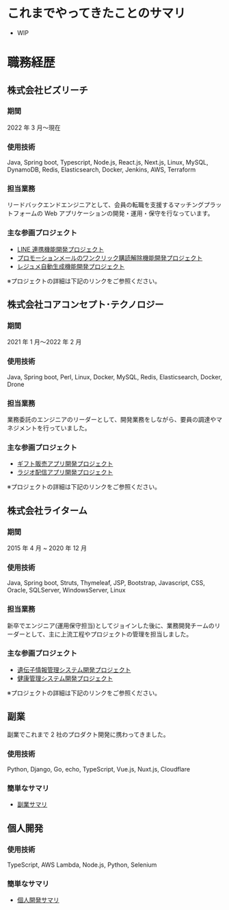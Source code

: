 # これまでやってきたことのサマリ

- WIP

# 職務経歴

## 株式会社ビズリーチ

### 期間

2022 年 3 月〜現在

### 使用技術

Java, Spring boot, Typescript, Node.js, React.js, Next.js, Linux, MySQL, DynamoDB, Redis, Elasticsearch, Docker, Jenkins, AWS, Terraform

### 担当業務

リードバックエンドエンジニアとして、会員の転職を支援するマッチングプラットフォームの Web アプリケーションの開発・運用・保守を行なっています。

### 主な参画プロジェクト

- [LINE 連携機能開発プロジェクト](https://github.com/Tom-Shumi/Resume/blob/main/BizReach/LINE-Account-Linkage.md)
- [プロモーションメールのワンクリック購読解除機能開発プロジェクト](https://github.com/Tom-Shumi/Resume/blob/main/BizReach/One-Click-Unsubscribe.md)
- [レジュメ自動生成機能開発プロジェクト](https://github.com/Tom-Shumi/Resume/blob/main/BizReach/Resume-Auto-Generation.md)

※プロジェクトの詳細は下記のリンクをご参照ください。

## 株式会社コアコンセプト･テクノロジー

### 期間

2021 年 1 月〜2022 年 2 月

### 使用技術

Java, Spring boot, Perl, Linux, Docker, MySQL, Redis, Elasticsearch, Docker, Drone

### 担当業務

業務委託のエンジニアのリーダーとして、開発業務をしながら、要員の調達やマネジメントを行っていました。

### 主な参画プロジェクト

- [ギフト販売アプリ開発プロジェクト](https://github.com/Tom-Shumi/Resume/blob/main/Core-Concept-Technologies/Gift-Sales-Application.md)
- [ラジオ配信アプリ開発プロジェクト](https://github.com/Tom-Shumi/Resume/blob/main/Core-Concept-Technologies/Radio-Broadcasting.md)

※プロジェクトの詳細は下記のリンクをご参照ください。

## 株式会社ライターム

### 期間

2015 年 4 月 ~ 2020 年 12 月

### 使用技術

Java, Spring boot, Struts, Thymeleaf, JSP, Bootstrap, Javascript, CSS, Oracle, SQLServer, WindowsServer, Linux

### 担当業務

新卒でエンジニア(運用保守担当)としてジョインした後に、業務開発チームのリーダーとして、主に上流工程やプロジェクトの管理を担当しました。

### 主な参画プロジェクト

- [遺伝子情報管理システム開発プロジェクト](https://github.com/Tom-Shumi/Resume/blob/main/RightArm/Genetic-Information-Management-System.md)
- [健康管理システム開発プロジェクト](https://github.com/Tom-Shumi/Resume/blob/main/RightArm/Health-Management-System.md)

※プロジェクトの詳細は下記のリンクをご参照ください。

## 副業

副業でこれまで 2 社のプロダクト開発に携わってきました。

### 使用技術

Python, Django, Go, echo, TypeScript, Vue.js, Nuxt.js, Cloudflare

### 簡単なサマリ

- [副業サマリ](https://github.com/Tom-Shumi/Resume/blob/main/Side-Job.md)

## 個人開発

### 使用技術

TypeScript, AWS Lambda, Node.js, Python, Selenium

### 簡単なサマリ

- [個人開発サマリ](https://github.com/Tom-Shumi/Resume/blob/main/Personal-Development.md)
